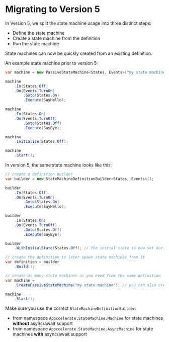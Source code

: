 # Migrating to Version 5

In Version 5, we split the state machine usage into three distinct steps:
- Define the state machine
- Create a state machine from the definition
- Run the state machine

State machines can now be quickly created from an existing definition.

An example state machine prior to version 5:
```c#
var machine = new PassiveStateMachine<States, Events>("my state machine");

machine
    .In(States.Off)
    .On(Events.TurnOn)
        .Goto(States.On)
        .Execute(SayHello);

machine
    .In(States.On)
    .On(Events.TurnOff)
        .Goto(States.Off)
        .Execute(SayBye);

machine
    .Initialize(States.Off);

machine
    .Start();
```

In version 5, the same state machine looks like this:
```c#
// create a definition builder
var builder = new StateMachineDefinitionBuilder<States, Events>();

builder
    .In(States.Off)
    .On(Events.TurnOn)
        .Goto(States.On)
        .Execute(SayHello);

builder
    .In(States.On)
    .On(Events.TurnOff)
        .Goto(States.Off)
        .Execute(SayBye);

builder
    .WithInitialState(States.Off); // the initial state is now set during definition time

// create the definition to later spawn state machines from it
var definition = builder
    .Build();

// create as many state machines as you need from the same definition
var machine =    
    .CreatePassiveStateMachine("my state machine"); // you can also create an active state machine

machine
    .Start();
```

Make sure you use the correct `StateMachineDefinitionBuilder`:
- from namespace `Appccelerate.StateMachine.Machine` for state machines **without** async/await support
- from namespace `Appccelerate.StateMachine.AsyncMachine` for state machines **with** async/await support